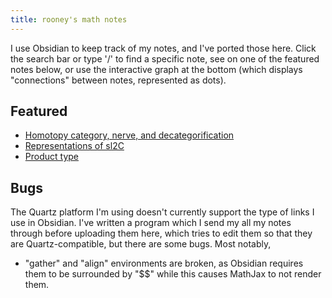 ```yaml
---
title: rooney's math notes
---
```

I use Obsidian to keep track of my notes, and I've ported those here. Click the search bar or type '/' to find a specific note, 
see on one of the featured notes below, or use the interactive graph at the bottom (which displays "connections" between notes, 
represented as dots).

## Featured
- [Homotopy category, nerve, and decategorification](<notes/Key Ideas/Homotopy theory/homotopy category, nerve, and decategorification.md>)
- [Representations of sl2C](<notes/Key Ideas/Representation theory/repreresentations of sl2C.md>)
- [Product type](<notes/Definitions/Logic/Product type.md>)

## Bugs
The Quartz platform I'm using doesn't currently support the type of links I use in Obsidian. I've written a program which I send my 
all my notes through before uploading them here, which tries to edit them so that they are Quartz-compatible, but there are some 
bugs. Most notably,
- "gather" and "align" environments are broken, as Obsidian requires them to be surrounded by "$$" while this causes MathJax to not render them.
